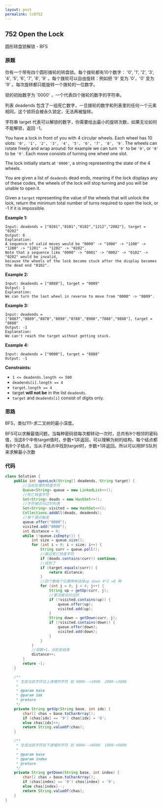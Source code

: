 ```yaml
---
layout: post
permalink: lc0752 
---
```


## 752 Open the Lock 

圆形转盘锁解锁 - BFS

### 原题

你有一个带有四个圆形拨轮的转盘锁。每个拨轮都有10个数字： '0', '1', '2', '3', '4', '5', '6', '7', '8', '9' 。每个拨轮可以自由旋转：例如把 '9' 变为 '0'，'0' 变为 '9' 。每次旋转都只能旋转一个拨轮的一位数字。

锁的初始数字为 '0000' ，一个代表四个拨轮的数字的字符串。

列表 deadends 包含了一组死亡数字，一旦拨轮的数字和列表里的任何一个元素相同，这个锁将会被永久锁定，无法再被旋转。

字符串 target 代表可以解锁的数字，你需要给出最小的旋转次数，如果无论如何不能解锁，返回 -1。

You have a lock in front of you with 4 circular wheels. Each wheel has 10 slots: `'0', '1', '2', '3', '4', '5', '6', '7', '8', '9'`. The wheels can rotate freely and wrap around: for example we can turn `'9'` to be `'0'`, or `'0'` to be `'9'`. Each move consists of turning one wheel one slot.

The lock initially starts at `'0000'`, a string representing the state of the 4 wheels.

You are given a list of `deadends` dead ends, meaning if the lock displays any of these codes, the wheels of the lock will stop turning and you will be unable to open it.

Given a `target` representing the value of the wheels that will unlock the lock, return the minimum total number of turns required to open the lock, or -1 if it is impossible.

**Example 1:**

```text
Input: deadends = ["0201","0101","0102","1212","2002"], target = "0202"
Output: 6
Explanation:
A sequence of valid moves would be "0000" -> "1000" -> "1100" -> "1200" -> "1201" -> "1202" -> "0202".
Note that a sequence like "0000" -> "0001" -> "0002" -> "0102" -> "0202" would be invalid,
because the wheels of the lock become stuck after the display becomes the dead end "0102".
```

**Example 2:**

```text
Input: deadends = ["8888"], target = "0009"
Output: 1
Explanation:
We can turn the last wheel in reverse to move from "0000" -> "0009".
```

**Example 3:**

```text
Input: deadends = ["8887","8889","8878","8898","8788","8988","7888","9888"], target = "8888"
Output: -1
Explanation:
We can't reach the target without getting stuck.
```

**Example 4:**

```text
Input: deadends = ["0000"], target = "8888"
Output: -1
```

**Constraints:**

* `1 <= deadends.length <= 500`
* `deadends[i].length == 4`
* `target.length == 4`
* target **will not be** in the list `deadends`.
* `target` and `deadends[i]` consist of digits only.

### 思路

BFS，类似111-求二叉树的最小深度。

BFS可以求解最值问题，当每种密码锁每次都转动一次时，总共有8个相邻的密码值，当这8个中有target值时，步数+1并返回，可以理解为树的结构，每个结点都有8个子结点，当从子结点中找到target时，步数+1并返回。所以可以用BFS队列来求解最小次数

### 代码

```java
class Solution {
    public int openLock(String[] deadends, String target) {
        //当前处理的转盘字符
        Queue<String> queue = new LinkedList<>();
        //死亡转盘字符
        Set<String> deads = new HashSet<>();
        //字符被访问过的列表
        Set<String> visited = new HashSet<>();
        Collections.addAll(deads, deadends);
        //单个源点触发
        queue.offer("0000");
        visited.add("0000");
        int distance = 0;
        while (!queue.isEmpty()) {
            int size = queue.size();
            for (int i = 0; i < size; i++) {
                String curr = queue.poll();
                //跳过死亡转盘字符
                if (deads.contains(curr)) continue;
                //找到了
                if (target.equals(curr)) {
                    return distance;
                }
                //四个数每个位置两种选择up down 4*2 =8 种
                for (int j = 0; j < 4; j++) {
                    String up = getUp(curr, j);
                    //要没被访问过的
                    if (!visited.contains(up)) {
                        queue.offer(up);
                        visited.add(up);
                    }
                    String down = getDown(curr, j);
                    if (!visited.contains(down)) {
                        queue.offer(down);
                        visited.add(down);
                    }
                }
            }
            //层数+1，当前层结束
            distance++;
        }
        return -1;
    }

    /**
     * 生成当前字符往上递增的字符 如 9000-->1000  2000->3000
     *
     * @param base
     * @param idx
     * @return
     */
    private String getUp(String base, int idx) {
        char[] chas = base.toCharArray();
        if (chas[idx] == '9') chas[idx] = '0';
        else chas[idx]++;
        return String.valueOf(chas);
    }

    /**
     * 生成当前字符往下递增的字符 如 9000-->8000  1000->9000
     *
     * @param base
     * @param index
     * @return
     */
    private String getDown(String base, int index) {
        char[] chas = base.toCharArray();
        if (chas[index] == '0') chas[index] = '9';
        else chas[index]--;
        return String.valueOf(chas);
    }
}
```